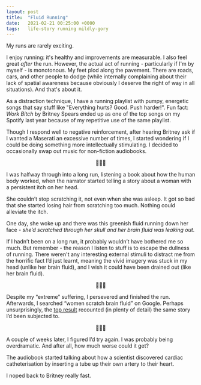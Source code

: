 ```yaml
---
layout: post
title:  "Fluid Running"
date:   2021-02-21 00:25:00 +0000
tags:   life-story running mildly-gory
---
```


My runs are rarely exciting.

I enjoy running: it's healthy and improvements are measurable. I also feel great *after* the run. However, the actual act of running - particularly if I'm by myself - is monotonous. My feet plod along the pavement. There are roads, cars, and other people to dodge (while internally complaining about their lack of spatial awareness because obviously I deserve the right of way in all situations). And that's about it.

As a distraction technique, I have a running playlist with pumpy, energetic songs that say stuff like "Everything hurts? Good. Push harder!". Fun fact: *Work Bitch* by Britney Spears ended up as one of the top songs on my Spotify last year because of my repetitive use of the same playlist.

Though I respond well to negative reinforcement, after hearing Britney ask if I wanted a Maserati an excessive number of times, I started wondering if I could be doing something more intellectually stimulating. I decided to occasionally swap out music for non-fiction audiobooks. 

<p style="text-align:center;">🏃🏃🏃</p>

I was halfway through into a long run, listening a book about how the human body worked, when the narrator started telling a story about a woman with a persistent itch on her head.

She couldn’t stop scratching it, not even when she was asleep. It got so bad that she started losing hair from scratching too much. Nothing could alleviate the itch.

One day, she woke up and there was this greenish fluid running down her face - *she’d scratched through her skull and her brain fluid was leaking out*.

If I hadn’t been on a long run, it probably wouldn’t have bothered me so much. But remember -  the reason I listen to stuff is to escape the dullness of running. There weren't any interesting external stimuli to distract me from the horrific fact I’d just learnt, meaning the vivid imagery was stuck in my head (unlike her brain fluid), and I wish it could have been drained out (like her brain fluid).

<p style="text-align:center;">🏃🏃🏃</p>

Despite my “extreme” suffering, I persevered and finished the run. Afterwards, I searched “women scratch brain fluid” on Google. Perhaps unsurprisingly, the [top result](https://www.newyorker.com/magazine/2008/06/30/the-itch) recounted (in plenty of detail) the same story I’d been subjected to.

<p style="text-align:center;">🏃🏃🏃</p>

A couple of weeks later, I figured I’d try again. I was probably being overdramatic. And after all, how much worse could it get?

The audiobook started talking about how a scientist discovered cardiac catheterisation by inserting a tube up their own artery to their heart.

I noped back to Britney really fast.
